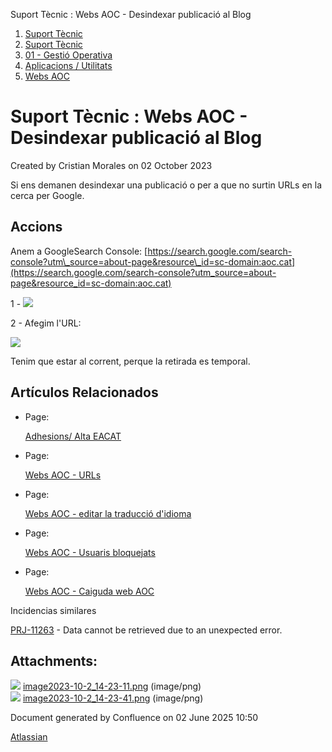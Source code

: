 Suport Tècnic : Webs AOC - Desindexar publicació al Blog  

1.  [Suport Tècnic](index.md)
2.  [Suport Tècnic](13893782.md)
3.  [01 - Gestió Operativa](26313391.md)
4.  [Aplicacions / Utilitats](41517088.md)
5.  [Webs AOC](Webs-AOC_81856274.md)

Suport Tècnic : Webs AOC - Desindexar publicació al Blog
========================================================

Created by Cristian Morales on 02 October 2023

Si ens demanen desindexar una publicació o per a que no surtin URLs en la cerca per Google.

Accions
-------

Anem a GoogleSearch Console: [https://search.google.com/search-console?utm\_source=about-page&resource\_id=sc-domain:aoc.cat](https://search.google.com/search-console?utm_source=about-page&resource_id=sc-domain:aoc.cat)

1 - ![](attachments/100007977/100007978.png)

2 - Afegim l'URL:

![](attachments/100007977/100007979.png)

Tenim que estar al corrent, perque la retirada es temporal.

  

Artículos Relacionados
----------------------

*   Page:
    
    [Adhesions/ Alta EACAT](/pages/viewpage.action?pageId=26313473)
    
*   Page:
    
    [Webs AOC - URLs](/display/SII/Webs+AOC+-+URLs)
    
*   Page:
    
    [Webs AOC - editar la traducció d'idioma](/pages/viewpage.action?pageId=118555158)
    
*   Page:
    
    [Webs AOC - Usuaris bloquejats](/display/SII/Webs+AOC+-+Usuaris+bloquejats)
    
*   Page:
    
    [Webs AOC - Caiguda web AOC](/display/SII/Webs+AOC+-+Caiguda+web+AOC)
    

  

Incidencias similares

[PRJ-11263](https://contacte.aoc.cat/browse/PRJ-11263?src=confmacro) - Data cannot be retrieved due to an unexpected error.

  

  

Attachments:
------------

![](images/icons/bullet_blue.gif) [image2023-10-2\_14-23-11.png](attachments/100007977/100007978.png) (image/png)  
![](images/icons/bullet_blue.gif) [image2023-10-2\_14-23-41.png](attachments/100007977/100007979.png) (image/png)  

Document generated by Confluence on 02 June 2025 10:50

[Atlassian](http://www.atlassian.com/)